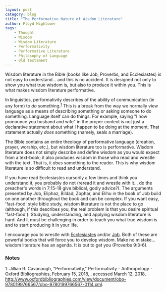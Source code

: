 ```yaml
---
layout: post
category: blog
title: "The Performative Nature of Wisdom Literature"
author: Floyd Hightower
tags:
    - Thought
    - Wisdom
    - Wisdom Literature
    - Performativity
    - Performative Literature
    - Philosophy of Language
    - Old Testament
---
```


Wisdom literature in the Bible (books like Job, Proverbs, and Ecclesiastes) is not easy to understand... and this is no accident. It is designed not only to show you what true wisdom is, but also to produce it within you. This is what makes wisdom literature performative.

In linguistics, performativity describes of the ability of communication (in any form) to *do* something.<sup>[1](#footnote1)</sup> This is a break from the way we normally view language as a means of describing something or asking someone to do something. Language itself can do things. For example, saying "I now pronounce you husband and wife" in the proper context is not just a declarative statement about what I happen to be doing at the moment. That statement actually *does* something (namely, seals a marriage).

The Bible contains an entire theology of performative language (creation, prayer, worship, etc.), but wisdom literature too is performative. Wisdom literature does not simply describe and define wisdom as you would expect from a text-book; it also produces wisdom in those who read and wrestle with the text. That is, it *does* something to the reader. This is why wisdom literature is so difficult to read and understand.

If you have read Ecclesiastes cursorily a few times and think you understand it, you probably do not (reread it and wrestle with it... do the preacher's words in 7:15-18 give biblical, godly advice?). The arguments presented by Job, Eliphaz, Bildad, Zophar, and Elihu in the book of Job build on one another throughout the book and can be complex. If you want easy, 'fast-food' style bible study, wisdom literature is not the place to go (although, if this describes you, the real problem is that you desire spiritual 'fast-food'). Studying, understanding, and applying wisdom literature is hard. And it must be challenging in order to teach you what true wisdom is and to start producing it in your life.

I encourage you to wrestle with [Ecclesiastes](http://bibleresearch.tk/notes/old_testament/wisdom_literature/ecclesiastes.html) and/or [Job](http://bibleresearch.tk/notes/old_testament/wisdom_literature/job.html). Both of these are powerful books that will force you to develop wisdom. Make no mistake... wisdom literature has an agenda. It is out to get you (Proverbs 9:3-6).

### Notes

<a id="footnote1">1. </a>Jillian R. Cavanaugh, "Performativity," Performativity - Anthropology - Oxford Bibliographies, February 15, 2018, , accessed March 12, 2018, http://www.oxfordbibliographies.com/view/document/obo-9780199766567/obo-9780199766567-0114.xml.
